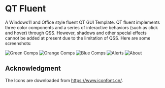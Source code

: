 # QT Fluent
A Windows11 and Office style fluent QT GUI Template. QT fluent implements three color components and a series of interactive behaviors (such as click and hover) through QSS. However, shadows and other special effects cannot be added at present due to the limitation of QSS. Here are some screenshots:

![Green Comps](https://user-images.githubusercontent.com/33621926/145712351-de64ad41-e70c-496d-ae6c-e29c7c912d80.png)
![Orange Comps](https://user-images.githubusercontent.com/33621926/145712366-a6c0117e-ae09-49c7-9e0c-78f99721da2c.png)
![Blue Comps](https://user-images.githubusercontent.com/33621926/145712369-3242ad2b-7276-435a-aaa6-adf0d8b32b5f.png)
![Alerts](https://user-images.githubusercontent.com/33621926/145712371-a36434b3-9c46-4b3e-b2bb-fd4c0cb1c443.png)
![About](https://user-images.githubusercontent.com/33621926/145712549-3e95fa11-c7da-451a-ba2d-720a88317a28.png)

## Acknowledgment
The Icons are downloaded from https://www.iconfont.cn/.
